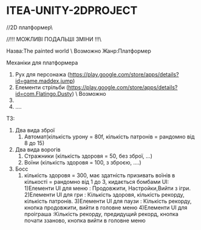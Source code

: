 # ITEA-UNITY-2DPROJECT
//2D платформер\\

//!!! МОЖЛИВІ ПОДАЛЬШІ ЗМІНИ !!!\\

Назва:The painted world \\ Возможно
Жанр:Платформер

Механіки для платформера
1) Рух для персонажа (https://play.google.com/store/apps/details?id=game.maddex.jump)
2) Елементи стрільби (https://play.google.com/store/apps/details?id=com.Flatingo.Dusty) \\ Возможно
3) 
4) ....

ТЗ:
 1) Два вида зброї
      1) Автомат(кількість урону = 80f, кількість патронів = рандомно від 8 до 15)
 2) Два вида ворогів 
      1) Стражники (кількість здоровя = 50, без зброї, ...)
      2) Воїни (кількість здоровя = 100, з зброєю, ....)
 3) Босс
      1) кількість здоровя = 300, має здатність призивать воїнів в кількості = рандомно від 1 до 3, кидається бомбами
UI:
  1)Елементи UI для меню : Продовжити, Настройки,Вийти з ігри.
  2)Елементи UI для гри : Кількість здоровя, кількість рекорду, кількість патронів.
  3)Елементи UI для паузи : Кількість рекорду, кнопка продовжити, вийти в головне меню
  4)Елементи UI для проіграша :Кількість рекорду, предидущий рекорд, кнопка почати ззаново, кнопка вийти в головне меню
  
